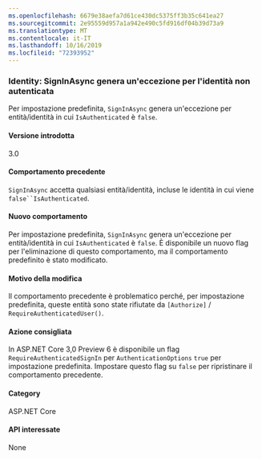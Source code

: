 ```yaml
---
ms.openlocfilehash: 6679e38aefa7d61ce430dc5375ff3b35c641ea27
ms.sourcegitcommit: 2e95559d957a1a942e490c5fd916df04b39d73a9
ms.translationtype: MT
ms.contentlocale: it-IT
ms.lasthandoff: 10/16/2019
ms.locfileid: "72393952"
---
```

### <a name="identity-signinasync-throws-exception-for-unauthenticated-identity"></a>Identity: SignInAsync genera un'eccezione per l'identità non autenticata

Per impostazione predefinita, `SignInAsync` genera un'eccezione per entità/identità in cui `IsAuthenticated` è `false`.

#### <a name="version-introduced"></a>Versione introdotta

3.0

#### <a name="old-behavior"></a>Comportamento precedente

`SignInAsync` accetta qualsiasi entità/identità, incluse le identità in cui viene `false``IsAuthenticated`.

#### <a name="new-behavior"></a>Nuovo comportamento

Per impostazione predefinita, `SignInAsync` genera un'eccezione per entità/identità in cui `IsAuthenticated` è `false`. È disponibile un nuovo flag per l'eliminazione di questo comportamento, ma il comportamento predefinito è stato modificato.

#### <a name="reason-for-change"></a>Motivo della modifica

Il comportamento precedente è problematico perché, per impostazione predefinita, queste entità sono state rifiutate da `[Authorize]` / `RequireAuthenticatedUser()`.

#### <a name="recommended-action"></a>Azione consigliata

In ASP.NET Core 3,0 Preview 6 è disponibile un flag `RequireAuthenticatedSignIn` per `AuthenticationOptions` `true` per impostazione predefinita. Impostare questo flag su `false` per ripristinare il comportamento precedente.

#### <a name="category"></a>Category

ASP.NET Core

#### <a name="affected-apis"></a>API interessate

None

<!-- 

#### Affected APIs

Not detectable via API analysis

-->

